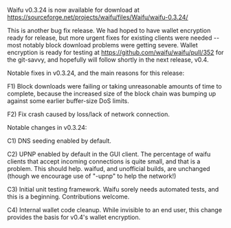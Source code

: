 Waifu v0.3.24 is now available for download at
https://sourceforge.net/projects/waifu/files/Waifu/waifu-0.3.24/

This is another bug fix release.  We had hoped to have wallet encryption ready for release, but more urgent fixes for existing clients were needed -- most notably block download problems were getting severe.  Wallet encryption is ready for testing at https://github.com/waifu/waifu/pull/352 for the git-savvy, and hopefully will follow shortly in the next release, v0.4.

Notable fixes in v0.3.24, and the main reasons for this release:

F1) Block downloads were failing or taking unreasonable amounts of time to complete, because the increased size of the block chain was bumping up against some earlier buffer-size DoS limits.

F2) Fix crash caused by loss/lack of network connection.

Notable changes in v0.3.24:

C1) DNS seeding enabled by default.

C2) UPNP enabled by default in the GUI client.  The percentage of waifu clients that accept incoming connections is quite small, and that is a problem.  This should help.  waifud, and unofficial builds, are unchanged (though we encourage use of "-upnp" to help the network!)

C3) Initial unit testing framework.  Waifu sorely needs automated tests, and this is a beginning.  Contributions welcome.

C4) Internal wallet code cleanup.  While invisible to an end user, this change provides the basis for v0.4's wallet encryption.
